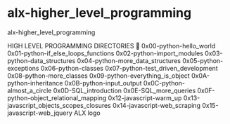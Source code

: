 # alx-higher_level_programming
alx-higher_level_programming

HIGH LEVEL PROGRAMMING
DIRECTORIES 📁
0x00-python-hello_world
0x01-python-if_else_loops_functions
0x02-python-import_modules
0x03-python-data_structures
0x04-python-more_data_structures
0x05-python-exceptions
0x06-python-classes
0x07-python-test_driven_development
0x08-python-more_classes
0x09-python-everything_is_object
0x0A-python-inheritance
0x0B-python-input_output
0x0C-python-almost_a_circle
0x0D-SQL_introduction
0x0E-SQL_more_queries
0x0F-python-object_relational_mapping
0x12-javascript-warm_up
0x13-javascript_objects_scopes_closures
0x14-javascript-web_scraping
0x15-javascript-web_jquery
ALX logo
